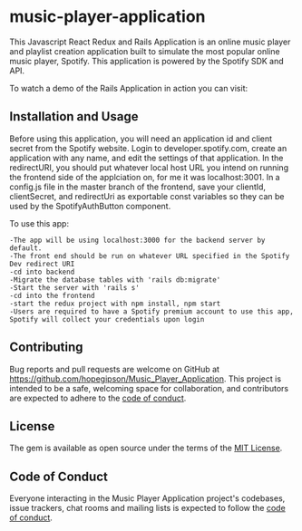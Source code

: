 # music-player-application

This Javascript React Redux and Rails Application is an online music player and playlist creation application built to simulate the most popular online music player, Spotify. This application is powered by the Spotify SDK and API. 
 
To watch a demo of the Rails Application in action you can visit: 

## Installation and Usage

Before using this application, you will need an application id and client secret from the Spotify website. Login to developer.spotify.com, create an application with any name, and edit the settings of that application. In the redirectURI, you should put whatever local host URL you intend on running the frontend side of the applciation on, for me it was localhost:3001. In a config.js file in the master branch of the frontend, save your clientId, clientSecret, and redirectUri as exportable const variables so they can be used by the SpotifyAuthButton component.

To use this app:


    -The app will be using localhost:3000 for the backend server by default.
    -The front end should be run on whatever URL specified in the Spotify Dev redirect URI
    -cd into backend
    -Migrate the database tables with 'rails db:migrate'
    -Start the server with 'rails s'
    -cd into the frontend
    -start the redux project with npm install, npm start
    -Users are required to have a Spotify premium account to use this app, Spotify will collect your credentials upon login


## Contributing

Bug reports and pull requests are welcome on GitHub at https://github.com/hopegipson/Music_Player_Application. This project is intended to be a safe, welcoming space for collaboration, and contributors are expected to adhere to the [code of conduct](https://github.com/hopegipson/Music-Player-Application/blob/main/CODE_OF_CONDUCT.md).


## License

The gem is available as open source under the terms of the [MIT License](https://opensource.org/licenses/MIT).

## Code of Conduct

Everyone interacting in the Music Player Application project's codebases, issue trackers, chat rooms and mailing lists is expected to follow the [code of conduct](https://github.com/hopegipson/Music_Player_Application/blob/main/CODE_OF_CONDUCT.md).
